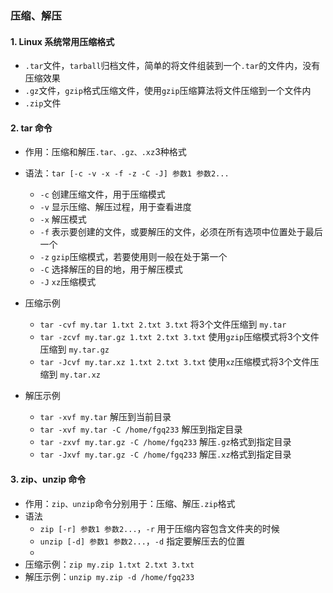 ### 压缩、解压
#### 1. Linux 系统常用压缩格式
* `.tar`文件，`tarball`归档文件，简单的将文件组装到一个`.tar`的文件内，没有压缩效果
* `.gz`文件，`gzip`格式压缩文件，使用`gzip`压缩算法将文件压缩到一个文件内
* `.zip`文件

#### 2. tar 命令
* 作用：压缩和解压`.tar、.gz、.xz`3种格式

* 语法：`tar [-c -v -x -f -z -C -J] 参数1 参数2... `
  * `-c` 创建压缩文件，用于压缩模式
  * `-v` 显示压缩、解压过程，用于查看进度
  * `-x` 解压模式
  * `-f` 表示要创建的文件，或要解压的文件，必须在所有选项中位置处于最后一个
  * `-z` `gzip`压缩模式，若要使用则一般在处于第一个
  * `-C` 选择解压的目的地，用于解压模式
  * `-J` `xz`压缩模式

* 压缩示例
  * `tar -cvf my.tar 1.txt 2.txt 3.txt`  将3个文件压缩到 `my.tar `
  * `tar -zcvf my.tar.gz 1.txt 2.txt 3.txt`  使用`gzip`压缩模式将3个文件压缩到 `my.tar.gz`
  * `tar -Jcvf my.tar.xz 1.txt 2.txt 3.txt`  使用`xz`压缩模式将3个文件压缩到 `my.tar.xz`
* 解压示例
  * `tar -xvf my.tar` 解压到当前目录
  * `tar -xvf my.tar -C /home/fgq233`  解压到指定目录
  * `tar -zxvf my.tar.gz -C /home/fgq233`  解压`.gz`格式到指定目录
  * `tar -Jxvf my.tar.gz -C /home/fgq233`  解压`.xz`格式到指定目录


#### 3. zip、unzip 命令
* 作用：`zip、unzip`命令分别用于：压缩、解压`.zip`格式
* 语法
  * `zip [-r] 参数1 参数2...`，`-r` 用于压缩内容包含文件夹的时候
  * `unzip [-d] 参数1 参数2...`，`-d` 指定要解压去的位置
  * 
* 压缩示例：`zip my.zip 1.txt 2.txt 3.txt` 
* 解压示例：`unzip my.zip -d /home/fgq233` 


